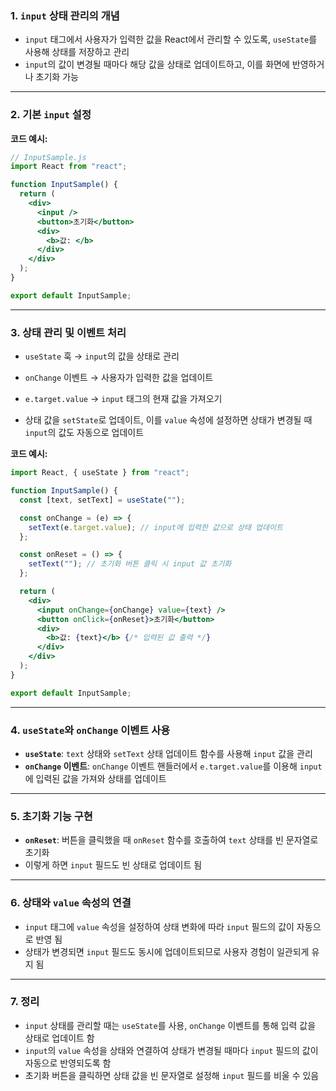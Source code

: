 ### 1. **`input` 상태 관리의 개념**

- `input` 태그에서 사용자가 입력한 값을 React에서 관리할 수 있도록, `useState`를 사용해 상태를 저장하고 관리
- `input`의 값이 변경될 때마다 해당 값을 상태로 업데이트하고, 이를 화면에 반영하거나 초기화 가능

---

### 2. **기본 `input` 설정**

**코드 예시:**

```jsx
// InputSample.js
import React from "react";

function InputSample() {
  return (
    <div>
      <input />
      <button>초기화</button>
      <div>
        <b>값: </b>
      </div>
    </div>
  );
}

export default InputSample;
```

---

### 3. **상태 관리 및 이벤트 처리**

- `useState` 훅 → `input`의 값을 상태로 관리
- `onChange` 이벤트 → 사용자가 입력한 값을 업데이트
- `e.target.value` → `input` 태그의 현재 값을 가져오기

- 상태 값을 `setState`로 업데이트, 이를 `value` 속성에 설정하면 상태가 변경될 때 `input`의 값도 자동으로 업데이트

**코드 예시:**

```jsx
import React, { useState } from "react";

function InputSample() {
  const [text, setText] = useState("");

  const onChange = (e) => {
    setText(e.target.value); // input에 입력한 값으로 상태 업데이트
  };

  const onReset = () => {
    setText(""); // 초기화 버튼 클릭 시 input 값 초기화
  };

  return (
    <div>
      <input onChange={onChange} value={text} />
      <button onClick={onReset}>초기화</button>
      <div>
        <b>값: {text}</b> {/* 입력된 값 출력 */}
      </div>
    </div>
  );
}

export default InputSample;
```

---

### 4. **`useState`와 `onChange` 이벤트 사용**

- **`useState`**: `text` 상태와 `setText` 상태 업데이트 함수를 사용해 `input` 값을 관리
- **`onChange` 이벤트**: `onChange` 이벤트 핸들러에서 `e.target.value`를 이용해 `input`에 입력된 값을 가져와 상태를 업데이트

---

### 5. **초기화 기능 구현**

- **`onReset`**: 버튼을 클릭했을 때 `onReset` 함수를 호출하여 `text` 상태를 빈 문자열로 초기화
- 이렇게 하면 `input` 필드도 빈 상태로 업데이트 됨

---

### 6. **상태와 `value` 속성의 연결**

- `input` 태그에 `value` 속성을 설정하여 상태 변화에 따라 `input` 필드의 값이 자동으로 반영 됨
- 상태가 변경되면 `input` 필드도 동시에 업데이트되므로 사용자 경험이 일관되게 유지 됨

---

### 7. **정리**

- `input` 상태를 관리할 때는 `useState`를 사용, `onChange` 이벤트를 통해 입력 값을 상태로 업데이트 함
- `input`의 `value` 속성을 상태와 연결하여 상태가 변경될 때마다 `input` 필드의 값이 자동으로 반영되도록 함
- 초기화 버튼을 클릭하면 상태 값을 빈 문자열로 설정해 `input` 필드를 비울 수 있음
